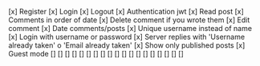 [x] Register
[x] Login
[x] Logout
[x] Authentication jwt
[x] Read post
[x] Comments in order of date
[x] Delete comment if you wrote them
[x] Edit comment
[x] Date comments/posts
[x] Unique username instead of name
[x] Login with username or password
[x] Server replies with 'Username already taken' o 'Email already taken'
[x] Show only published posts
[x] Guest mode
[]
[]
[]
[]
[]
[]
[]
[]
[]
[]
[]
[]
[]
[]
[]
[]
[]
[]
[]
